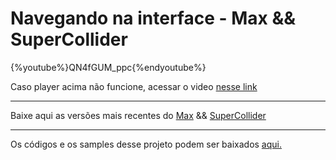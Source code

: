 # Navegando na interface - Max && SuperCollider

{%youtube%}QN4fGUM_ppc{%endyoutube%}

Caso player acima não funcione, acessar o video [nesse link](https://youtu.be/QN4fGUM_ppc)

---

Baixe aqui as versões mais recentes do [Max](https://cycling74.com/products/max) && [SuperCollider](http://supercollider.github.io/)

---

Os códigos e os samples desse projeto podem ser baixados [aqui.](https://drive.google.com/open?id=1X1CKWXlRcfwB9hy-t055cg8idcD9y3JD)
